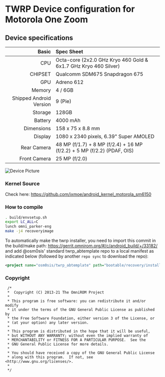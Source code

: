 # TWRP Device configuration for Motorola One Zoom

## Device specifications

Basic   | Spec Sheet
-------:|:-------------------------
CPU     | Octa-core (2x2.0 GHz Kryo 460 Gold & 6x1.7 GHz Kryo 460 Silver)
CHIPSET | Qualcomm SDM675 Snapdragon 675
GPU     | Adreno 612
Memory  | 4 / 6GB
Shipped Android Version | 9 (Pie)
Storage | 128GB
Battery | 4000 mAh
Dimensions | 158 x 75 x 8.8 mm
Display | 1080 x 2340 pixels, 6.39" Super AMOLED
Rear Camera  | 48 MP (f/1.7) + 8 MP (f/2.4) + 16 MP (f/2.2) + 5 MP (f/2.2) (PDAF, OIS)
Front Camera | 25 MP (f/2.0)

![Device Picture](https://fdn2.gsmarena.com/vv/pics/motorola/motorola-one-zoom-r1.jpg)

### Kernel Source

Check here: https://github.com/ixmoe/android_kernel_motorola_sm6150

### How to compile

```sh
. build/envsetup.sh
export LC_ALL=C
lunch omni_parker-eng
make -j4 recoveryimage
```

To automatically make the twrp installer, you need to import this commit in the build/make path: https://gerrit.omnirom.org/#/c/android_build/+/33182/
and add @osm0sis' standard twrp_abtemplate repo to a local manifest as indicated below (followed by another `repo sync` to download the repo):

```xml
<project name="osm0sis/twrp_abtemplate" path="bootable/recovery/installer" remote="github" revision="master"/>
```

### Copyright
 ```
  /*
  *  Copyright (C) 2013-21 The OmniROM Project
  *
  * This program is free software: you can redistribute it and/or modify
  * it under the terms of the GNU General Public License as published by
  * the Free Software Foundation, either version 3 of the License, or
  * (at your option) any later version.
  *
  * This program is distributed in the hope that it will be useful,
  * but WITHOUT ANY WARRANTY; without even the implied warranty of
  * MERCHANTABILITY or FITNESS FOR A PARTICULAR PURPOSE.  See the
  * GNU General Public License for more details.
  *
  * You should have received a copy of the GNU General Public License
  * along with this program.  If not, see <http://www.gnu.org/licenses/>.
  *
  */
  ```
